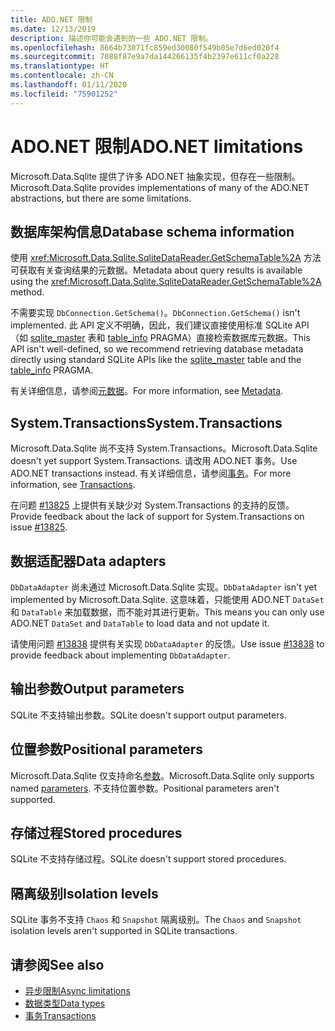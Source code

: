 ```yaml
---
title: ADO.NET 限制
ms.date: 12/13/2019
description: 描述你可能会遇到的一些 ADO.NET 限制。
ms.openlocfilehash: 8664b73071fc859ed30080f549b05e7d6ed020f4
ms.sourcegitcommit: 7088f87e9a7da144266135f4b2397e611cf0a228
ms.translationtype: HT
ms.contentlocale: zh-CN
ms.lasthandoff: 01/11/2020
ms.locfileid: "75901252"
---
```

# <a name="adonet-limitations"></a><span data-ttu-id="94119-103">ADO.NET 限制</span><span class="sxs-lookup"><span data-stu-id="94119-103">ADO.NET limitations</span></span>

<span data-ttu-id="94119-104">Microsoft.Data.Sqlite 提供了许多 ADO.NET 抽象实现，但存在一些限制。</span><span class="sxs-lookup"><span data-stu-id="94119-104">Microsoft.Data.Sqlite provides implementations of many of the ADO.NET abstractions, but there are some limitations.</span></span>

## <a name="database-schema-information"></a><span data-ttu-id="94119-105">数据库架构信息</span><span class="sxs-lookup"><span data-stu-id="94119-105">Database schema information</span></span>

<span data-ttu-id="94119-106">使用 <xref:Microsoft.Data.Sqlite.SqliteDataReader.GetSchemaTable%2A> 方法可获取有关查询结果的元数据。</span><span class="sxs-lookup"><span data-stu-id="94119-106">Metadata about query results is available using the <xref:Microsoft.Data.Sqlite.SqliteDataReader.GetSchemaTable%2A> method.</span></span>

<span data-ttu-id="94119-107">不需要实现 `DbConnection.GetSchema()`。</span><span class="sxs-lookup"><span data-stu-id="94119-107">`DbConnection.GetSchema()` isn't implemented.</span></span> <span data-ttu-id="94119-108">此 API 定义不明确，因此，我们建议直接使用标准 SQLite API（如 [sqlite_master](https://www.sqlite.org/fileformat.html#storage_of_the_sql_database_schema) 表和 [table_info](https://www.sqlite.org/pragma.html#pragma_table_info) PRAGMA）直接检索数据库元数据。</span><span class="sxs-lookup"><span data-stu-id="94119-108">This API isn't well-defined, so we recommend retrieving database metadata directly using standard SQLite APIs like the [sqlite_master](https://www.sqlite.org/fileformat.html#storage_of_the_sql_database_schema) table and the [table_info](https://www.sqlite.org/pragma.html#pragma_table_info) PRAGMA.</span></span>

<span data-ttu-id="94119-109">有关详细信息，请参阅[元数据](metadata.md)。</span><span class="sxs-lookup"><span data-stu-id="94119-109">For more information, see [Metadata](metadata.md).</span></span>

## <a name="systemtransactions"></a><span data-ttu-id="94119-110">System.Transactions</span><span class="sxs-lookup"><span data-stu-id="94119-110">System.Transactions</span></span>

<span data-ttu-id="94119-111">Microsoft.Data.Sqlite 尚不支持 System.Transactions。</span><span class="sxs-lookup"><span data-stu-id="94119-111">Microsoft.Data.Sqlite doesn't yet support System.Transactions.</span></span> <span data-ttu-id="94119-112">请改用 ADO.NET 事务。</span><span class="sxs-lookup"><span data-stu-id="94119-112">Use ADO.NET transactions instead.</span></span> <span data-ttu-id="94119-113">有关详细信息，请参阅[事务](transactions.md)。</span><span class="sxs-lookup"><span data-stu-id="94119-113">For more information, see [Transactions](transactions.md).</span></span>

<span data-ttu-id="94119-114">在问题 [#13825](https://github.com/dotnet/efcore/issues/13825) 上提供有关缺少对 System.Transactions 的支持的反馈。</span><span class="sxs-lookup"><span data-stu-id="94119-114">Provide feedback about the lack of support for System.Transactions on issue [#13825](https://github.com/dotnet/efcore/issues/13825).</span></span>

## <a name="data-adapters"></a><span data-ttu-id="94119-115">数据适配器</span><span class="sxs-lookup"><span data-stu-id="94119-115">Data adapters</span></span>

<span data-ttu-id="94119-116">`DbDataAdapter` 尚未通过 Microsoft.Data.Sqlite 实现。</span><span class="sxs-lookup"><span data-stu-id="94119-116">`DbDataAdapter` isn't yet implemented by Microsoft.Data.Sqlite.</span></span> <span data-ttu-id="94119-117">这意味着，只能使用 ADO.NET `DataSet` 和 `DataTable` 来加载数据，而不能对其进行更新。</span><span class="sxs-lookup"><span data-stu-id="94119-117">This means you can only use ADO.NET `DataSet` and `DataTable` to load data and not update it.</span></span>

<span data-ttu-id="94119-118">请使用问题 [#13838](https://github.com/dotnet/efcore/issues/13838) 提供有关实现 `DbDataAdapter` 的反馈。</span><span class="sxs-lookup"><span data-stu-id="94119-118">Use issue [#13838](https://github.com/dotnet/efcore/issues/13838) to provide feedback about implementing `DbDataAdapter`.</span></span>

## <a name="output-parameters"></a><span data-ttu-id="94119-119">输出参数</span><span class="sxs-lookup"><span data-stu-id="94119-119">Output parameters</span></span>

<span data-ttu-id="94119-120">SQLite 不支持输出参数。</span><span class="sxs-lookup"><span data-stu-id="94119-120">SQLite doesn't support output parameters.</span></span>

## <a name="positional-parameters"></a><span data-ttu-id="94119-121">位置参数</span><span class="sxs-lookup"><span data-stu-id="94119-121">Positional parameters</span></span>

<span data-ttu-id="94119-122">Microsoft.Data.Sqlite 仅支持命名[参数](parameters.md)。</span><span class="sxs-lookup"><span data-stu-id="94119-122">Microsoft.Data.Sqlite only supports named [parameters](parameters.md).</span></span> <span data-ttu-id="94119-123">不支持位置参数。</span><span class="sxs-lookup"><span data-stu-id="94119-123">Positional parameters aren't supported.</span></span>

## <a name="stored-procedures"></a><span data-ttu-id="94119-124">存储过程</span><span class="sxs-lookup"><span data-stu-id="94119-124">Stored procedures</span></span>

<span data-ttu-id="94119-125">SQLite 不支持存储过程。</span><span class="sxs-lookup"><span data-stu-id="94119-125">SQLite doesn't support stored procedures.</span></span>

## <a name="isolation-levels"></a><span data-ttu-id="94119-126">隔离级别</span><span class="sxs-lookup"><span data-stu-id="94119-126">Isolation levels</span></span>

<span data-ttu-id="94119-127">SQLite 事务不支持 `Chaos` 和 `Snapshot` 隔离级别。</span><span class="sxs-lookup"><span data-stu-id="94119-127">The `Chaos` and `Snapshot` isolation levels aren't supported in SQLite transactions.</span></span>

## <a name="see-also"></a><span data-ttu-id="94119-128">请参阅</span><span class="sxs-lookup"><span data-stu-id="94119-128">See also</span></span>

* [<span data-ttu-id="94119-129">异步限制</span><span class="sxs-lookup"><span data-stu-id="94119-129">Async limitations</span></span>](async.md)
* [<span data-ttu-id="94119-130">数据类型</span><span class="sxs-lookup"><span data-stu-id="94119-130">Data types</span></span>](types.md)
* [<span data-ttu-id="94119-131">事务</span><span class="sxs-lookup"><span data-stu-id="94119-131">Transactions</span></span>](transactions.md)
